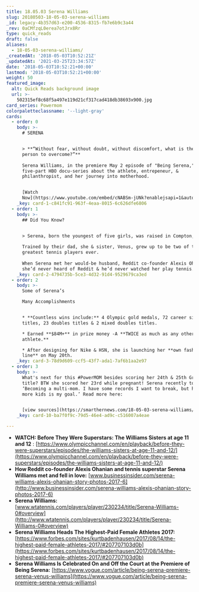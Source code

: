 ```yaml
---
title: 18.05.03 Serena Williams
slug: 20180503-18-05-03-serena-williams
_id: legacy-4b357d63-e200-4536-8315-fb7e6b9c3a44
_rev: 0aCMfzqL0erea7otJrx8Rr
type: quick_reads
draft: false
aliases:
  - 18-05-03-serena-williams/
_createdAt: '2018-05-03T10:52:21Z'
_updatedAt: '2021-03-25T23:34:57Z'
date: '2018-05-03T10:52:21+00:00'
lastmod: '2018-05-03T10:52:21+00:00'
weight: 50
featured_image:
  alt: Quick Reads background image
  url: >-
    502315ef8c68f5a497e119d21cf317cad418db38693x900.jpg
card_series: Powermom
colorpaletteclassname: '--light-gray'
cards:
  - order: 0
    body: >-
      # SERENA


      > **“Without fear, without doubt, without discomfort, what is there for a
      person to overcome?”**  
        
      Serena Williams, in the premiere May 2 episode of "Being Serena," a
      five-part HBO docu-series about the athlete, entrepeneur, &
      philanthropist, and her journey into motherhood.


      [Watch
      Now](https://www.youtube.com/embed/cNABSm-jUNk?enablejsapi=1&autoplay=1&rel=0)
    _key: card-1-c841fc91-963f-4eaa-8015-6c626dfe6806
  - order: 1
    body: >-
      ## Did You Know?


      > Serena, born the youngest of five girls, was raised in Compton, CA.  
        
      Trained by their dad, she & sister, Venus, grew up to be two of the
      greatest tennis players ever.  
        
      When Serena met her would-be husband, Reddit co-founder Alexis Ohanian,
      she’d never heard of Reddit & he’d never watched her play tennis.
    _key: card-2-4794735b-5ce3-4d32-91d4-9529679ca3ed
  - order: 2
    body: >-
      Some of Serena’s  

      Many Accomplishments


      * **Countless wins include:** 4 Olympic gold medals, 72 career singles
      titles, 23 doubles titles & 2 mixed doubles titles.

      * Earned **$84M+** in prize money -A **TWICE as much as any other female
      athlete.**

      * After designing for Nike & HSN, she is launching her **own fashion
      line** on May 20th.
    _key: card-3-78d9d609-ccf5-43f7-ada1-7af6b1aa2e97
  - order: 3
    body: >-
      What's next for this #PowerMOM besides scoring her 24th & 25th Grand Slam
      title? BTW she scored her 23rd while pregnant! Serena recently told VOGUE:
      ‘Becoming a multi-mom. I have some records I want to break, but having
      more kids is my goal.’ Read more here:


      [view sources](https://smarthernews.com/18-05-03-serena-williams/)
    _key: card-10-ba7f0f9c-79d5-46e4-ad9c-c516007a4eae

---
```

* **WATCH: Before They Were Superstars: The Williams Sisters at age 11 and 12** : [https://www.olympicchannel.com/en/playback/before-they-were-superstars/episodes/the-williams-sisters-at-age-11-and-12/](https://www.olympicchannel.com/en/playback/before-they-were-superstars/episodes/the-williams-sisters-at-age-11-and-12/)
* **How Reddit co-founder Alexis Ohanian and tennis superstar Serena Williams met and fell in love:** [www.businessinsider.com/serena-williams-alexis-ohanian-story-photos-2017-6](http://www.businessinsider.com/serena-williams-alexis-ohanian-story-photos-2017-6)
* **Serena Williams:** [www.wtatennis.com/players/player/230234/title/Serena-Williams-0#overview](http://www.wtatennis.com/players/player/230234/title/Serena-Williams-0#overview)
* **Serena Williams Heads The Highest-Paid Female Athletes 2017:** [https://www.forbes.com/sites/kurtbadenhausen/2017/08/14/the-highest-paid-female-athletes-2017/#207707103d0b](https://www.forbes.com/sites/kurtbadenhausen/2017/08/14/the-highest-paid-female-athletes-2017/#207707103d0b)
* **Serena Williams Is Celebrated On and Off the Court at the Premiere of Being Serena:** [https://www.vogue.com/article/being-serena-premiere-serena-venus-williams](https://www.vogue.com/article/being-serena-premiere-serena-venus-williams)